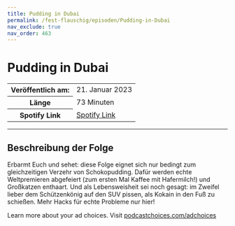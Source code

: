```yaml
---
title: Pudding in Dubai
permalink: /fest-flauschig/episoden/Pudding-in-Dubai
nav_exclude: true
nav_order: 463
---
```


# Pudding in Dubai
<table class="resp-table dcf-table dcf-table-responsive dcf-table-bordered dcf-table-striped dcf-w-100%">
                    <tbody>
                        <tr>
                            <th scope="row">Veröffentlich am:</th>
                            <td data-label="Veröffentlich am:">21. Januar 2023</td>
                        </tr>
                        <tr>
                            <th scope="row">Länge </th>
                            <td data-label="Länge ">73 Minuten</td>
                        </tr><tr>
                                <th scope="row">Spotify Link</th>
                                <td data-label="Spotify Link"><a href="https://open.spotify.com/episode/6EEJP3lR2xic5uN5XMyisg">Spotify Link</a></td>
                            </tr></tbody>
                </table>

***

## Beschreibung der Folge

<div>
<p>Erbarmt Euch und sehet: diese Folge eignet sich nur bedingt zum gleichzeitigen Verzehr von Schokopudding. Dafür werden echte Weltpremieren abgefeiert (zum ersten Mal Kaffee mit Hafermilch!) und Großkatzen enthaart. Und als Lebensweisheit sei noch gesagt: im Zweifel lieber dem Schützenkönig auf den SUV pissen, als Kokain in den Fuß zu schießen. Mehr Hacks für echte Probleme nur hier!</p><p> </p><p>Learn more about your ad choices. Visit <a href="https://podcastchoices.com/adchoices" rel="nofollow">podcastchoices.com/adchoices</a></p>  
</div>

